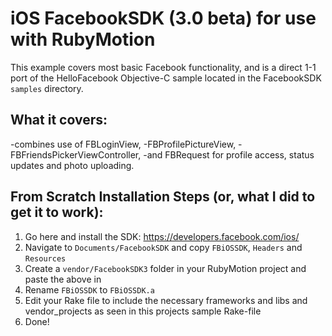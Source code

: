 iOS FacebookSDK (3.0 beta) for use with RubyMotion
==================================================

This example covers most basic Facebook functionality, and is a direct 1-1 port of the HelloFacebook Objective-C sample located in the FacebookSDK `samples` directory.

What it covers:
---------------
-combines use of FBLoginView, 
-FBProfilePictureView, 
-FBFriendsPickerViewController, 
-and FBRequest for profile access, status updates and photo uploading.


From Scratch Installation Steps (or, what I did to get it to work):
-------------------------------------------------------------------
1.  Go here and install the SDK:  https://developers.facebook.com/ios/
2.  Navigate to `Documents/FacebookSDK` and copy `FBiOSSDK`, `Headers` and `Resources`
3.  Create a `vendor/FacebookSDK3` folder in your RubyMotion project and paste the above in
4.  Rename `FBiOSSDK` to `FBiOSSDK.a`
5.  Edit your Rake file to include the necessary frameworks and libs and vendor_projects as seen in this projects sample Rake-file
6.  Done!  